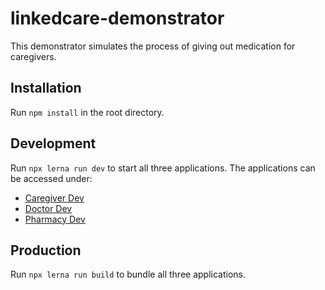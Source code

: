 # linkedcare-demonstrator

This demonstrator simulates the process of giving out medication for caregivers.

## Installation

Run `npm install` in the root directory.

## Development

Run `npx lerna run dev` to start all three applications.
The applications can be accessed under:

- [Caregiver Dev](http://127.0.0.1:8080/)
- [Doctor Dev](http://127.0.0.1:8081/)
- [Pharmacy Dev](http://127.0.0.1:8082/)

## Production

Run `npx lerna run build` to bundle all three applications.
